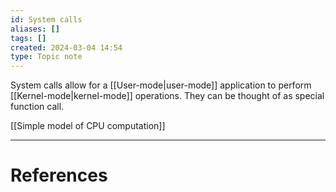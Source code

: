 ```yaml
---
id: System calls
aliases: []
tags: []
created: 2024-03-04 14:54
type: Topic note
---
```


System calls allow for a [[User-mode|user-mode]] application to perform [[Kernel-mode|kernel-mode]] operations. They can be thought of as special function call.

[[Simple model of CPU computation]]

---
# References
